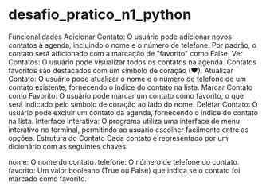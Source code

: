 # desafio_pratico_n1_python

Funcionalidades
Adicionar Contato: O usuário pode adicionar novos contatos à agenda, incluindo o nome e o número de telefone. Por padrão, o contato será adicionado com a marcação de "favorito" como False.
Ver Contatos: O usuário pode visualizar todos os contatos na agenda. Contatos favoritos são destacados com um símbolo de coração (♥).
Atualizar Contato: O usuário pode atualizar o nome e o número de telefone de um contato existente, fornecendo o índice do contato na lista.
Marcar Contato como Favorito: O usuário pode marcar um contato como favorito, o que será indicado pelo símbolo de coração ao lado do nome.
Deletar Contato: O usuário pode excluir um contato da agenda, fornecendo o índice do contato na lista.
Interface Interativa: O programa utiliza uma interface de menu interativo no terminal, permitindo ao usuário escolher facilmente entre as opções.
Estrutura do Contato
Cada contato é representado por um dicionário com as seguintes chaves:

nome: O nome do contato.
telefone: O número de telefone do contato.
favorito: Um valor booleano (True ou False) que indica se o contato foi marcado como favorito.

